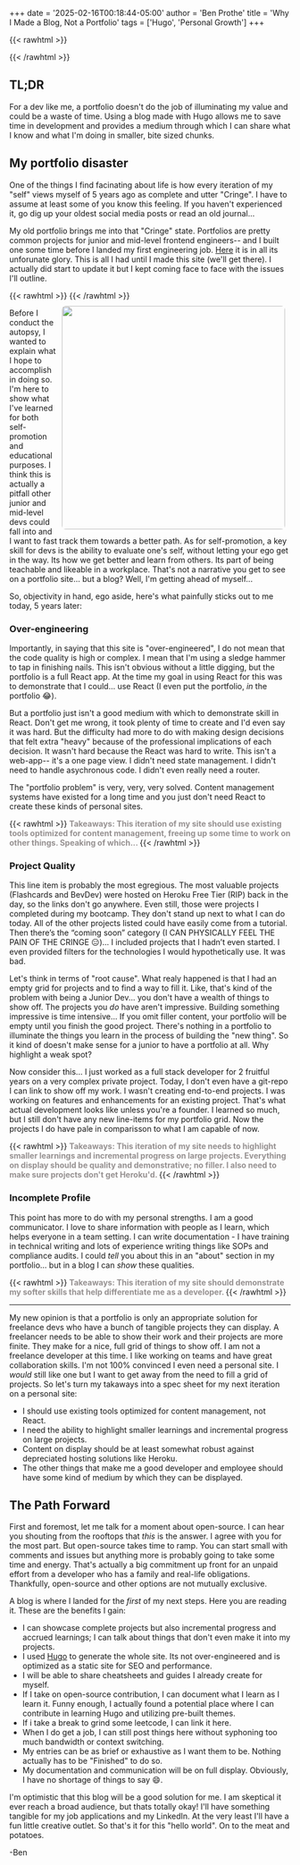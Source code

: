 +++
date = '2025-02-16T00:18:44-05:00'
author = 'Ben Prothe'
title = 'Why I Made a Blog, Not a Portfolio'
tags = ['Hugo', 'Personal Growth']
+++

{{< rawhtml >}}

<div class='gradient-keyboard'></div>
{{< /rawhtml >}}

## TL;DR

For a dev like me, a portfolio doesn't do the job of illuminating my value and could be a waste of time. Using a blog made with Hugo allows me to save time in development and provides a medium through which I can share what I know and what I'm doing in smaller, bite sized chunks.

## My portfolio disaster

One of the things I find facinating about life is how every iteration of my "self" views myself of 5 years ago as complete and utter "Cringe". I have to assume at least some of you know this feeling. If you haven't experienced it, go dig up your oldest social media posts or read an old journal...

My old portfolio brings me into that "Cringe" state. Portfolios are pretty common projects for junior and mid-level frontend engineers-- and I built one some time before I landed my first engineering job. [Here](https://benprothe-portfolio.netlify.app/) it is in all its unforunate glory. This is all I had until I made this site (we'll get there). I actually did start to update it but I kept coming face to face with the issues I'll outline.

{{< rawhtml >}}
<img align="right" src="/img/old_portfolio.png"  style="width: 400px; border-radius: .5em; margin: 10px;"/>
{{< /rawhtml >}}

Before I conduct the autopsy, I wanted to explain what I hope to accomplish in doing so. I'm here to show what I've learned for both self-promotion and educational purposes. I think this is actually a pitfall other junior and mid-level devs could fall into and I want to fast track them towards a better path. As for self-promotion, a key skill for devs is the ability to evaluate one's self, without letting your ego get in the way. Its how we get better and learn from others. Its part of being teachable and likeable in a workplace. That's not a narrative you get to see on a portfolio site... but a blog? Well, I'm getting ahead of myself...

So, objectivity in hand, ego aside, here's what painfully sticks out to me today, 5 years later:

### Over-engineering

Importantly, in saying that this site is "over-engineered", I do not mean that the code quality is high or complex. I mean that I'm using a sledge hammer to tap in finishing nails. This isn't obvious without a little digging, but the portfolio is a full React app. At the time my goal in using React for this was to demonstrate that I could... use React (I even put the portfolio, _in_ the portfolio :joy:).

But a portfolio just isn't a good medium with which to demonstrate skill in React. Don't get me wrong, it took plenty of time to create and I'd even say it was hard. But the difficulty had more to do with making design decisions that felt extra "heavy" because of the professional implications of each decision. It wasn't hard because the React was hard to write. This isn't a web-app-- it's a one page view. I didn't need state management. I didn't need to handle asychronous code. I didn't even really need a router.

The "portfolio problem" is very, very, very solved. Content management systems have existed for a long time and you just don't need React to create these kinds of personal sites.

{{< rawhtml >}}
<span style = "color:#969191; font-weight: bold;">
Takeaways: This iteration of my site should use existing tools optimized for content management, freeing up some time to work on other things. Speaking of which...
</span>
{{< /rawhtml >}}

### Project Quality

This line item is probably the most egregious. The most valuable projects (Flashcards and BevDev) were hosted on Heroku Free Tier (RIP) back in the day, so the links don't go anywhere. Even still, those were projects I completed during my bootcamp. They don't stand up next to what I can do today. All of the other projects listed could have easily come from a tutorial. Then there’s the “coming soon” category (I CAN PHYSICALLY FEEL THE PAIN OF THE CRINGE 😑)... I included projects that I hadn’t even started. I even provided filters for the technologies I would hypothetically use. It was bad.

Let's think in terms of "root cause". What realy happened is that I had an empty grid for projects and to find a way to fill it. Like, that's kind of the problem with being a Junior Dev... you don't have a wealth of things to show off. The projects you _do_ have aren't impressive. Building something impressive is time intensive... If you omit filler content, your portfolio will be empty until you finish the good project. There's nothing in a portfolio to illuminate the things you learn in the process of building the "new thing". So it kind of doesn't make sense for a junior to have a portfolio at all. Why highlight a weak spot?

Now consider this... I just worked as a full stack developer for 2 fruitful years on a very complex private project. Today, I don't even have a git-repo I can link to show off my work. I wasn't creating end-to-end projects. I was working on features and enhancements for an existing project. That's what actual development looks like unless you're a founder. I learned so much, but I still don't have any new line-items for my portfolio grid. Now the projects I do have pale in comparisson to what I am capable of now.

{{< rawhtml >}}
<span style = "color:#969191; font-weight: bold;">
Takeaways: This iteration of my site needs to highlight smaller learnings and incremental progress on large projects. Everything on display should be quality and demonstrative; no filler. I also need to make sure projects don't get Heroku'd.
</span>
{{< /rawhtml >}}

### Incomplete Profile

This point has more to do with my personal strengths. I am a good communicator. I love to share information with people as I learn, which helps everyone in a team setting. I can write documentation - I have training in technical writing and lots of experience writing things like SOPs and compliance audits. I could _tell_ you about this in an "about" section in my portfolio... but in a blog I can _show_ these qualities.

{{< rawhtml >}}
<span style = "color:#969191; font-weight: bold;">
Takeaways: This iteration of my site should demonstrate my softer skills that help differentiate me as a developer.
</span>
{{< /rawhtml >}}

---

My new opinion is that a portfolio is only an appropriate solution for freelance devs who have a bunch of tangible projects they can display. A freelancer needs to be able to show their work and their projects are more finite. They make for a nice, full grid of things to show off. I am not a freelance developer at this time. I like working on teams and have great collaboration skills. I'm not 100% convinced I even need a personal site. I _would_ still like one but I want to get away from the need to fill a grid of projects. So let's turn my takaways into a spec sheet for my next iteration on a personal site:

- I should use existing tools optimized for content management, not React.
- I need the ability to highlight smaller learnings and incremental progress on large projects.
- Content on display should be at least somewhat robust against depreciated hosting solutions like Heroku.
- The other things that make me a good developer and employee should have some kind of medium by which they can be displayed.

## The Path Forward

First and foremost, let me talk for a moment about open-source. I can hear you shouting from the rooftops that _this_ is the answer. I agree with you for the most part. But open-source takes time to ramp. You can start small with comments and issues but anything more is probably going to take some time and energy. That's actually a big commitment up front for an unpaid effort from a developer who has a family and real-life obligations. Thankfully, open-source and other options are not mutually exclusive.

A blog is where I landed for the _first_ of my next steps. Here you are reading it. These are the benefits I gain:

- I can showcase complete projects but also incremental progress and accrued learnings; I can talk about things that don't even make it into my projects.
- I used [Hugo](https://gohugo.io/) to generate the whole site. Its not over-engineered and is optimized as a static site for SEO and performance.
- I will be able to share cheatsheets and guides I already create for myself.
- If I take on open-source contribution, I can document what I learn as I learn it. Funny enough, I actually found a potential place where I can contribute in learning Hugo and utilizing pre-built themes.
- If i take a break to grind some leetcode, I can link it here.
- When I do get a job, I can still post things here without syphoning too much bandwidth or context switching.
- My entries can be as brief or exhaustive as I want them to be. Nothing actually has to be "Finished" to do so.
- My documentation and communication will be on full display. Obviously, I have no shortage of things to say :smile:.

I'm optimistic that this blog will be a good solution for me. I am skeptical it ever reach a broad audience, but thats totally okay! I'll have something tangible for my job applications and my LinkedIn. At the very least I'll have a fun little creative outlet. So that's it for this "hello world". On to the meat and potatoes.

-Ben
